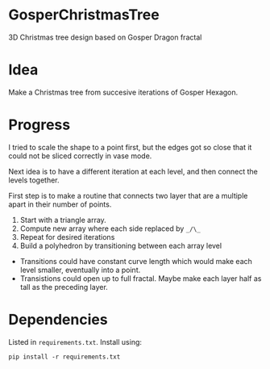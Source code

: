 # GosperChristmasTree
3D Christmas tree  design based on Gosper Dragon fractal

# Idea 
Make a Christmas tree from succesive iterations of Gosper Hexagon.

# Progress
I tried to scale the shape to a point first, but the edges got so close that it could not be sliced correctly in vase mode.

Next idea is to have a different iteration at each level, and then connect the levels together.

First step is to make a routine that connects two layer that are a multiple apart in their number of points.
1. Start with a triangle array. 
2. Compute new array where each side replaced by `_/\_`
3. Repeat for desired iterations
4. Build a polyhedron by transitioning between each array level

* Transitions could have constant curve length which would make each level smaller, eventually into a point.
* Transistions could open up to full fractal. Maybe make each layer half as tall as the preceding layer.

# Dependencies
Listed in `requirements.txt`. Install using:
```
pip install -r requirements.txt
```
